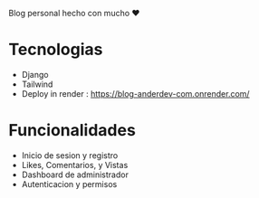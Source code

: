 Blog personal hecho con mucho ❤️
# Tecnologias
* Django 
* Tailwind 
* Deploy in render : https://blog-anderdev-com.onrender.com/
# Funcionalidades
- Inicio de sesion y registro
- Likes, Comentarios, y Vistas 
- Dashboard de administrador
- Autenticacion y permisos
